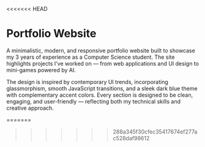 <<<<<<< HEAD


#  Portfolio Website

A minimalistic, modern, and responsive portfolio website built to showcase my 3 years of experience as a Computer Science student. The site highlights projects I've worked on — from web applications and UI design to mini-games powered by AI.

The design is inspired by contemporary UI trends, incorporating glassmorphism, smooth JavaScript transitions, and a sleek dark blue theme with complementary accent colors. Every section is designed to be clean, engaging, and user-friendly — reflecting both my technical skills and creative approach.


  
=======

>>>>>>> 288a345f30cfec35417674ef277ac528daf98612

